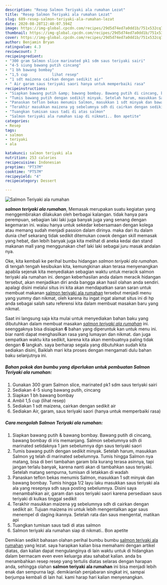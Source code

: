 ```yaml
---
description: "Resep Salmon Teriyaki ala rumahan Lezat"
title: "Resep Salmon Teriyaki ala rumahan Lezat"
slug: 689-resep-salmon-teriyaki-ala-rumahan-lezat
date: 2020-08-28T12:40:07.594Z
image: https://img-global.cpcdn.com/recipes/29d5d74ed7a0dd1b/751x532cq70/salmon-teriyaki-ala-rumahan-foto-resep-utama.jpg
thumbnail: https://img-global.cpcdn.com/recipes/29d5d74ed7a0dd1b/751x532cq70/salmon-teriyaki-ala-rumahan-foto-resep-utama.jpg
cover: https://img-global.cpcdn.com/recipes/29d5d74ed7a0dd1b/751x532cq70/salmon-teriyaki-ala-rumahan-foto-resep-utama.jpg
author: Benjamin Bryan
ratingvalue: 4.3
reviewcount: 7
recipeingredient:
- "300 gram Salmon slice marinated pk1 sdm saus teriyaki sairi"
- "4-5 siung bawang putih cincang"
- "1 bh bawang bombay"
- "1,5 cup           lihat resep"
- "1 sdt maizena cairkan dengan sedikit air"
- " Air garam saus teriyaki saori hanya untuk memperbaiki rasa"
recipeinstructions:
- "Siapkan bawang putih &amp; bawang bombay. Bawang putih di cincang, bawang bombay di iris memanjang. Salmon sebelumnya sdh di marinated setidaknya 1 jam sebelumnya dgn saus teriyaki saori"
- "Tumis bawang putih dengan sedikit minyak. Setelah harum, masukkan Salmon yg telah di marinated sebelumnya. Tumis hingga Salmon nya matang, bisa di beri tambahan garam bila kurang terasa asinnya, tapi jangan terlalu banyak, karena nanti akan di tambahkan saus teriyaki. Setelah matang sempurna, tumisan di letakkan di wadah"
- "Panaskan teflon bekas menumis Salmon, masukkan 1 sdt minyak dan bawang bombay. Tumis hingga 1/2 layu laku masukkan saus teriyaki ala ala yang resepnya sdh saya posting sebelumnya. Disini saya menambahkan air, garam dan saos teriyaki saori karena persediaan saus teriyaki di kulkas tinggal sedikit"
- "Terakhir masukkan maizena yg sebelumnya sdh di cairkan dengan sedikit air. Tujuan maizena ini untuk lebih mengentalkan agar saus menempel di daging ikannya. Setelah rata dan saus mengental, matikan api"
- "Tuangkan tumisan saus tadi di atas salmon"
- "Salmon teriyaki ala rumahan siap di nikmati.. Bon apetite"
categories:
- Resep
tags:
- salmon
- teriyaki
- ala

katakunci: salmon teriyaki ala 
nutrition: 253 calories
recipecuisine: Indonesian
preptime: "PT37M"
cooktime: "PT57M"
recipeyield: "4"
recipecategory: Dessert

---
```



![Salmon Teriyaki ala rumahan](https://img-global.cpcdn.com/recipes/29d5d74ed7a0dd1b/751x532cq70/salmon-teriyaki-ala-rumahan-foto-resep-utama.jpg)

<b><i>salmon teriyaki ala rumahan</i></b>, Memasak merupakan suatu kegiatan yang menggembirakan dilakukan oleh berbagai kalangan. tidak hanya para perempuan, sebagian laki laki juga banyak juga yang senang dengan kegemaran ini. walau hanya untuk sekedar kebersamaan dengan kolega atau memang sudah menjadi passion dalam dirinya. maka dari itu dalam dunia chef sekarang tidak sedikit ditemukan cowok dengan skill memasak yang hebat, dan lebih banyak juga kita melihat di aneka kedai dan stand makanan mall yang menggunakan chef laki laki sebagai juru masak andalan nya.



Oke, kita kembali ke perihal bumbu hidangan <i>salmon teriyaki ala rumahan</i>. di tengah tengah kesibukan kita, kemungkinan akan terasa menyenangkan apabila sejenak kita menyediakan sebagian waktu untuk meracik salmon teriyaki ala rumahan ini. dengan keberhasilan anda dalam meracik hidangan tersebut, akan menjadikan diri anda bangga akan hasil olahan anda sendiri. apalagi disini melalui situs ini kita akan mendapatkan saran saran untuk membuat makanan <u>salmon teriyaki ala rumahan</u> tersebut menjadi menu yang yummy dan nikmat, oleh karena itu ingat ingat alamat situs ini di hp anda sebagai salah satu referensi kita dalam membuat masakan baru yang nikmat.


Saat ini langsung saja kita mulai untuk menyediakan bahan baku yang dibutuhkan dalam membuat masakan <u><i>salmon teriyaki ala rumahan</i></u> ini. seenggaknya bisa disiapkan <b>6</b> bahan yang diperuntuk kan untuk menu ini. biar nanti dapat menghasilkan rasa yang lumayan dan nikmat. dan juga sempatkan waktu kita sedikit, karena kita akan membuatnya paling tidak dengan <b>6</b> langkah. saya berharap segala yang dibutuhkan sudah kita sediakan disini, Baiklah mari kita proses dengan mengamati dulu bahan baku selanjutnya ini.

<!--inarticleads1-->

##### Bahan pokok dan bumbu yang diperlukan untuk pembuatan Salmon Teriyaki ala rumahan:

1. Gunakan 300 gram Salmon slice, marinated pk1 sdm saus teriyaki sairi
1. Sediakan 4-5 siung bawang putih, cincang
1. Siapkan 1 bh bawang bombay
1. Ambil 1,5 cup           (lihat resep)
1. Sediakan 1 sdt maizena, cairkan dengan sedikit air
1. Sediakan  Air, garam, saus teriyaki saori (hanya untuk memperbaiki rasa)




<!--inarticleads2-->

##### Cara mengolah Salmon Teriyaki ala rumahan:

1. Siapkan bawang putih &amp; bawang bombay. Bawang putih di cincang, bawang bombay di iris memanjang. Salmon sebelumnya sdh di marinated setidaknya 1 jam sebelumnya dgn saus teriyaki saori
1. Tumis bawang putih dengan sedikit minyak. Setelah harum, masukkan Salmon yg telah di marinated sebelumnya. Tumis hingga Salmon nya matang, bisa di beri tambahan garam bila kurang terasa asinnya, tapi jangan terlalu banyak, karena nanti akan di tambahkan saus teriyaki. Setelah matang sempurna, tumisan di letakkan di wadah
1. Panaskan teflon bekas menumis Salmon, masukkan 1 sdt minyak dan bawang bombay. Tumis hingga 1/2 layu laku masukkan saus teriyaki ala ala yang resepnya sdh saya posting sebelumnya. Disini saya menambahkan air, garam dan saos teriyaki saori karena persediaan saus teriyaki di kulkas tinggal sedikit
1. Terakhir masukkan maizena yg sebelumnya sdh di cairkan dengan sedikit air. Tujuan maizena ini untuk lebih mengentalkan agar saus menempel di daging ikannya. Setelah rata dan saus mengental, matikan api
1. Tuangkan tumisan saus tadi di atas salmon
1. Salmon teriyaki ala rumahan siap di nikmati.. Bon apetite




Demikian sedikit bahasan olahan perihal bumbu bumbu <u>salmon teriyaki ala rumahan</u> yang lezat. saya harapkan kalian bisa memahami dengan artikel diatas, dan kalian dapat mengulanginya di lain waktu untuk di hidangkan dalam bermacam even even keluarga atau sahabat kalian. anda bs menambahkan resep resep yang tertulis diatas selaras dengan harapan anda, sehingga olahan <b>salmon teriyaki ala rumahan</b> ini bisa menjadi lebih enak dan sempurna lagi. demikianlah penjabaran singkat ini, sampai berjumpa kembali di lain hal. kami harap hari kalian menyenangkan.

